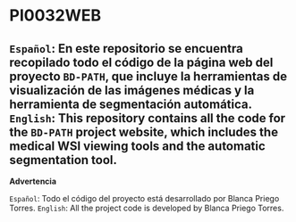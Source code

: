 # PI0032WEB
`Español`: En este repositorio se encuentra recopilado todo el código de la página web del proyecto `BD-PATH`, que incluye la herramientas de visualización de las imágenes médicas y la herramienta de segmentación automática.
`English`: This repository contains all the code for the `BD-PATH` project website, which includes the medical WSI viewing tools and the automatic segmentation tool.
---
**Advertencia**

`Español`: Todo el código del proyecto está desarrollado por Blanca Priego Torres.
`English`: All the project code is developed by Blanca Priego Torres.